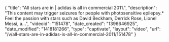 {
    "title": "All stars are in | adidas is all in commercial 2011.",
    "description": "This content may trigger seizures for people with photosensitive epilepsy.* Feel the passion with stars such as David Beckham, Derrick Rose, Lionel Messi, a...",
    "videoid": "151478",
    "date_created": "1396646925",
    "date_modified": "1418181266",
    "type": "captivate",
    "layout": "video",
    "url": "\/v\/all-stars-are-in-adidas-is-all-in-commercial-2011\/151478"
}